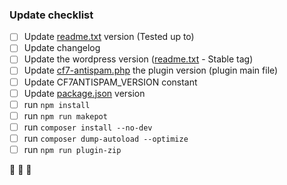 ### Update checklist

- [ ] Update [readme.txt](readme.txt) version (Tested up to)
- [ ] Update changelog
- [ ] Update the wordpress version ([readme.txt](readme.txt) - Stable tag)
- [ ] Update [cf7-antispam.php](cf7-antispam.php) the plugin version (plugin main file)
- [ ] Update CF7ANTISPAM_VERSION constant
- [ ] Update [package.json](package.json) version
- [ ] run `npm install`
- [ ] run `npm run makepot`
- [ ] run `composer install --no-dev`
- [ ] run `composer dump-autoload --optimize`
- [ ] run `npm run plugin-zip`

🎉 🎉 🎉
